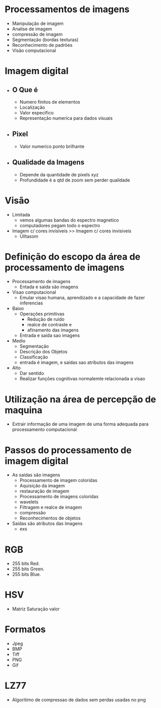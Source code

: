 
# Processamentos de imagens
- Manipulação de imagem
- Analise de imagem
- compressão de imagem
- Segmentação (bordas texturas)
- Reconhecimento de padrões
- Visão computacional

# Imagem digital
- ## O Que é
	- Numero finitos de elementos
	- Localização
	- Valor especifico
	- Representação numerica para dados visuais
- ## Pixel
	- Valor numerico ponto brilhante
- ## Qualidade da Imagens 
	- Depende da quantidade de pixels xyz
	- Profundidade é a qtd de zoom sem perder qualidade

# Visão 
- Limitada
	- vemos algumas bandas do espectro magnetico
	- computadores pegam todo o espectro
- Imagem c/ cores invisiveis >> Imagem c/ cores invisiveis 
	- Ulltasom

# Definição do escopo da área de processamento de imagens
- Processamento de imagens
	- Entada e saida são imagens
- Visao computacional
	- Emular visao humana, aprendizado e a capacidade de fazer inferencias
- Baixo
	- Operações primitivas
		- Redução de ruido
		- realce de contraste e 
		- afinamento das imagens
	- Entrada e saida sao imagens
- Medio
	- Segmentação 
	- Descrição dos Objetos
	- Classificação
	- entrada é imagem, e saidas sao atributos das imagens
- Alto
	- Dar sentido
	- Realizar funções cognitivas normalemte relacionada a visao

# Utilização na área de percepção de maquina
- Extrair informação de uma imagem de uma forma adequada para processamento computacional
# Passos do processamento de imagem digital
- As saídas são imagens
	- Processamento de imagem coloridas
	- Aquisição da imagem
	- restauração de imagem
	-  Processamento de imagens coloridas
	- wavelets 
	- Filtragem e realce de imagem
	- compressão
	- Reconhecimentos de objetos
- Saídas são atributos das imagens
	- exs
# RGB
- 255 bits Red.
- 255 bits Green.
- 255 bits Blue.
# HSV
- Matriz Saturação valor
# Formatos
- Jpeg 
- BMP
- Tiff
- PNG
- Gif

# LZ77 
- Algoritimo de compressao de dados sem perdas usadas no png


